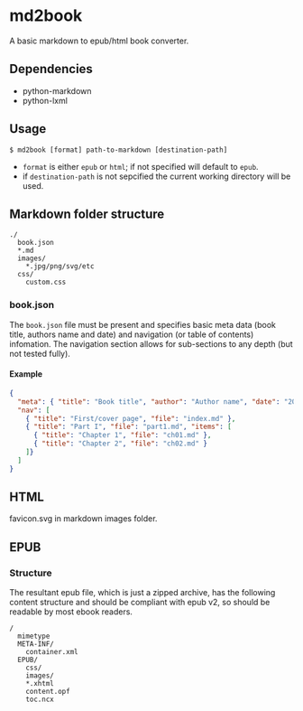 # md2book

A basic markdown to epub/html book converter.

## Dependencies

- python-markdown
- python-lxml

## Usage

```
$ md2book [format] path-to-markdown [destination-path]
```

- `format` is either `epub` or `html`; if not specified will default to `epub`.
- if `destination-path` is not sepcified the current working directory will be used.

## Markdown folder structure

```
./
  book.json
  *.md
  images/
    *.jpg/png/svg/etc
  css/
    custom.css
```

### book.json

The `book.json` file must be present and specifies basic meta data (book title, authors name and date) and navigation (or table of contents) infomation. The navigation section allows for sub-sections to any depth (but not tested fully).

#### Example

```json
{
  "meta": { "title": "Book title", "author": "Author name", "date": "2024-09-21" },
  "nav": [
    { "title": "First/cover page", "file": "index.md" },
    { "title": "Part I", "file": "part1.md", "items": [
      { "title": "Chapter 1", "file": "ch01.md" },
      { "title": "Chapter 2", "file": "ch02.md" }
    ]}
  ]
}
```

## HTML

favicon.svg in markdown images folder.

## EPUB

### Structure

The resultant epub file, which is just a zipped archive, has the following content structure and should be compliant with epub v2, so should be readable by most ebook readers.

```
/
  mimetype
  META-INF/
    container.xml
  EPUB/
    css/
    images/
    *.xhtml
    content.opf
    toc.ncx
```

